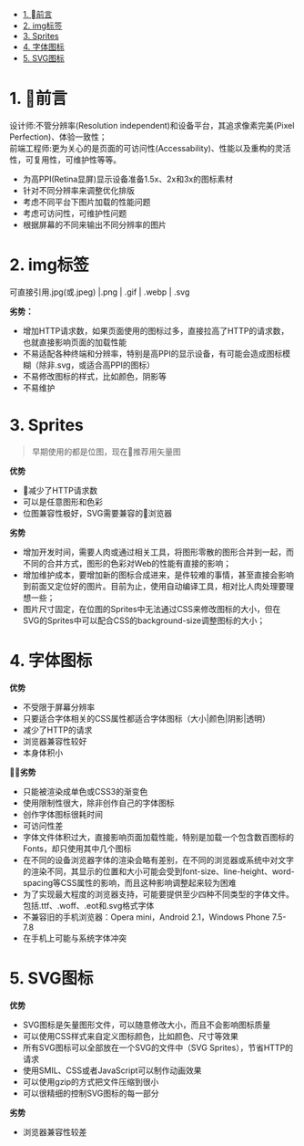 <!-- TOC -->

- [1. 前言](#1-%08%E5%89%8D%E8%A8%80)
- [2. img标签](#2-img%E6%A0%87%E7%AD%BE)
- [3. Sprites](#3-sprites)
- [4. 字体图标](#4-%E5%AD%97%E4%BD%93%E5%9B%BE%E6%A0%87)
- [5. SVG图标](#5-svg%E5%9B%BE%E6%A0%87)

<!-- /TOC -->
# 1. 前言

设计师:不管分辨率(Resolution independent)和设备平台，其追求像素完美(Pixel Perfection)、体验一致性；<br/>
前端工程师:更为关心的是页面的可访问性(Accessability)、性能以及重构的灵活性，可复用性，可维护性等等。

+ 为高PPI(Retina显屏)显示设备准备1.5x、2x和3x的图标素材
+ 针对不同分辨率来调整优化排版
+ 考虑不同平台下图片加载的性能问题
+ 考虑可访问性，可维护性问题
+ 根据屏幕的不同来输出不同分辨率的图片
  

# 2. img标签

可直接引用.jpg(或.jpeg) |.png | .gif | .webp | .svg

**劣势：**

+ 增加HTTP请求数，如果页面使用的图标过多，直接拉高了HTTP的请求数，也就直接影响页面的加载性能
+ 不易适配各种终端和分辨率，特别是高PPI的显示设备，有可能会造成图标模糊（除非.svg，或适合高PPI的图标）
+ 不易修改图标的样式，比如颜色，阴影等
+ 不易维护

# 3. Sprites

>早期使用的都是位图，现在推荐用矢量图

**优势**

* 减少了HTTP请求数
* 可以是任意图形和色彩
* 位图兼容性极好，SVG需要兼容的浏览器
    

**劣势**

* 增加开发时间，需要人肉或通过相关工具，将图形零散的图形合并到一起，而不同的合并方式，图形的色彩对Web的性能有直接的影响；
* 增加维护成本，要增加新的图标合成进来，是件较难的事情，甚至直接会影响到前面又定位好的图片。目前为止，使用自动编译工具，相对比人肉处理要理想一些；
* 图片尺寸固定，在位图的Sprites中无法通过CSS来修改图标的大小，但在SVG的Sprites中可以配合CSS的background-size调整图标的大小；

# 4. 字体图标

**优势**

+ 不受限于屏幕分辨率
+ 只要适合字体相关的CSS属性都适合字体图标（大小|颜色|阴影|透明）
+ 减少了HTTP的请求
+ 浏览器兼容性较好
+ 本身体积小

**劣势**

* 只能被渲染成单色或CSS3的渐变色
* 使用限制性很大，除非创作自己的字体图标
* 创作字体图标很耗时间
* 可访问性差
* 字体文件体积过大，直接影响页面加载性能，特别是加载一个包含数百图标的Fonts，却只使用其中几个图标
* 在不同的设备浏览器字体的渲染会略有差别，在不同的浏览器或系统中对文字的渲染不同，其显示的位置和大小可能会受到font-size、line-height、word-spacing等CSS属性的影响，而且这种影响调整起来较为困难
* 为了实现最大程度的浏览器支持，可能要提供至少四种不同类型的字体文件。包括.ttf、.woff、.eot和.svg格式字体
* 不兼容旧的手机浏览器：Opera mini，Android 2.1，Windows Phone 7.5-7.8
* 在手机上可能与系统字体冲突

# 5. SVG图标

**优势**

* SVG图标是矢量图形文件，可以随意修改大小，而且不会影响图标质量
* 可以使用CSS样式来自定义图标颜色，比如颜色、尺寸等效果
* 所有SVG图标可以全部放在一个SVG的文件中（SVG Sprites），节省HTTP的请求
* 使用SMIL、CSS或者JavaScript可以制作动画效果
* 可以使用gzip的方式把文件压缩到很小
* 可以很精细的控制SVG图标的每一部分

**劣势**

* 浏览器兼容性较差